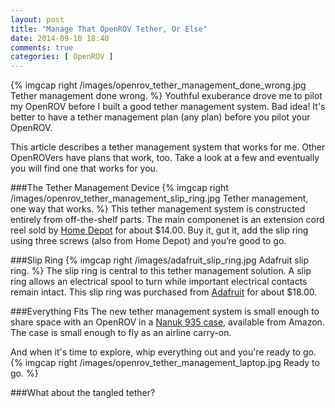 ```yaml
---
layout: post
title: "Manage That OpenROV Tether, Or Else"
date: 2014-09-10 18:40
comments: true
categories: [ OpenROV ]
---
```

{% imgcap right /images/openrov_tether_management_done_wrong.jpg Tether management done wrong. %}
Youthful exuberance drove me to pilot my OpenROV before I built a good tether management system. Bad idea! It's better to have a tether management plan (any plan) before you pilot your OpenROV.

This article describes a tether management system that works for me. Other OpenROVers have plans that work, too. Take a look at a few and eventually you will find one that works for you.
<!--more-->
###The Tether Management Device
{% imgcap right /images/openrov_tether_management_slip_ring.jpg Tether management, one way that works. %}
This tether management system is constructed entirely from off-the-shelf parts. The main componenet is an extension cord reel sold by [Home Depot](http://www.homedepot.com/p/KAB-Enterprise-Co-Ltd-20-ft-16-3-Cord-Reel-with-4-Outlets-CR002/100661463?MERCH=RV-_-RV_homepage_rr-1-_-NA-_-100661463-_-N) for about $14.00. Buy it, gut it, add the slip ring using three screws (also from Home Depot) and you’re good to go.

###Slip Ring
{% imgcap right /images/adafruit_slip_ring.jpg Adafruit slip ring. %}
The slip ring is central to this tether management solution. A slip ring allows an electrical spool to turn while important electrical contacts remain intact. This slip ring was purchased from [Adafruit](https://www.adafruit.com/) for about $18.00.

###Everything Fits
The new tether management system is small enough to share space with an OpenROV in a [Nanuk 935 case](http://www.amazon.com/gp/product/B00BP8UNFS/ref=oh_aui_detailpage_o03_s00?ie=UTF8&psc=1), available from Amazon. The case is small enough to fly as an airline carry-on.

And when it's time to explore, whip everything out and you're ready to go.
{% imgcap right /images/openrov_tether_management_laptop.jpg Ready to go. %}

###What about the tangled tether?


